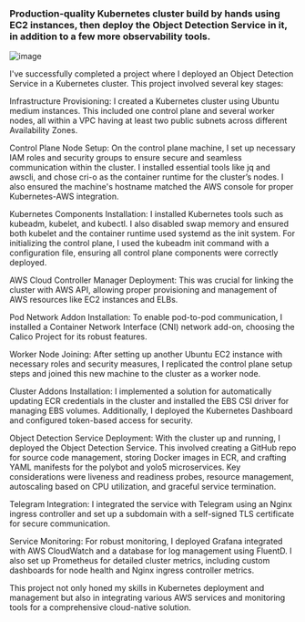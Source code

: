 ### Production-quality Kubernetes cluster build by hands using EC2 instances, then deploy the Object Detection Service in it, in addition to a few more observability tools.

![image](https://github.com/AmiranIV/Provisioned-K8s-Object-Detection/assets/109898333/2611878c-8d3e-4840-af2b-c08e060c5827)

I've successfully completed a project where I deployed an Object Detection Service in a Kubernetes cluster. This project involved several key stages:

Infrastructure Provisioning: I created a Kubernetes cluster using Ubuntu medium instances. This included one control plane and several worker nodes, all within a VPC having at least two public subnets across different Availability Zones.

Control Plane Node Setup: On the control plane machine, I set up necessary IAM roles and security groups to ensure secure and seamless communication within the cluster. I installed essential tools like jq and awscli, and chose cri-o as the container runtime for the cluster’s nodes. I also ensured the machine's hostname matched the AWS console for proper Kubernetes-AWS integration.

Kubernetes Components Installation: I installed Kubernetes tools such as kubeadm, kubelet, and kubectl. I also disabled swap memory and ensured both kubelet and the container runtime used systemd as the init system. For initializing the control plane, I used the kubeadm init command with a configuration file, ensuring all control plane components were correctly deployed.

AWS Cloud Controller Manager Deployment: This was crucial for linking the cluster with AWS API, allowing proper provisioning and management of AWS resources like EC2 instances and ELBs.

Pod Network Addon Installation: To enable pod-to-pod communication, I installed a Container Network Interface (CNI) network add-on, choosing the Calico Project for its robust features.

Worker Node Joining: After setting up another Ubuntu EC2 instance with necessary roles and security measures, I replicated the control plane setup steps and joined this new machine to the cluster as a worker node.

Cluster Addons Installation: I implemented a solution for automatically updating ECR credentials in the cluster and installed the EBS CSI driver for managing EBS volumes. Additionally, I deployed the Kubernetes Dashboard and configured token-based access for security.

Object Detection Service Deployment: With the cluster up and running, I deployed the Object Detection Service. This involved creating a GitHub repo for source code management, storing Docker images in ECR, and crafting YAML manifests for the polybot and yolo5 microservices. Key considerations were liveness and readiness probes, resource management, autoscaling based on CPU utilization, and graceful service termination.

Telegram Integration: I integrated the service with Telegram using an Nginx ingress controller and set up a subdomain with a self-signed TLS certificate for secure communication.

Service Monitoring: For robust monitoring, I deployed Grafana integrated with AWS CloudWatch and a database for log management using FluentD. I also set up Prometheus for detailed cluster metrics, including custom dashboards for node health and Nginx ingress controller metrics.

This project not only honed my skills in Kubernetes deployment and management but also in integrating various AWS services and monitoring tools for a comprehensive cloud-native solution.
